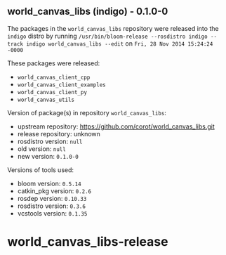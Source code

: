 ## world_canvas_libs (indigo) - 0.1.0-0

The packages in the `world_canvas_libs` repository were released into the `indigo` distro by running `/usr/bin/bloom-release --rosdistro indigo --track indigo world_canvas_libs --edit` on `Fri, 28 Nov 2014 15:24:24 -0000`

These packages were released:
- `world_canvas_client_cpp`
- `world_canvas_client_examples`
- `world_canvas_client_py`
- `world_canvas_utils`

Version of package(s) in repository `world_canvas_libs`:
- upstream repository: https://github.com/corot/world_canvas_libs.git
- release repository: unknown
- rosdistro version: `null`
- old version: `null`
- new version: `0.1.0-0`

Versions of tools used:
- bloom version: `0.5.14`
- catkin_pkg version: `0.2.6`
- rosdep version: `0.10.33`
- rosdistro version: `0.3.6`
- vcstools version: `0.1.35`


world_canvas_libs-release
=========================
